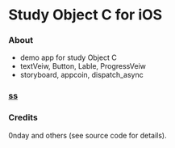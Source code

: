 # Study Object C for iOS  



### About 

- demo app for study Object C
- textVeiw, Button, Lable, ProgressVeiw
- storyboard, appcoin, dispatch_async


### [ss](https://github.com/Alvin9999/new-pac/wiki/ss%E5%85%8D%E8%B4%B9%E8%B4%A6%E5%8F%B7)



### Credits
0nday and others (see source code for details).

